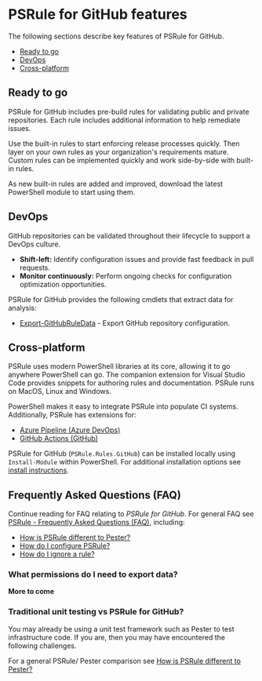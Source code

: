 # PSRule for GitHub features

The following sections describe key features of PSRule for GitHub.

- [Ready to go](#ready-to-go)
- [DevOps](#devops)
- [Cross-platform](#cross-platform)

## Ready to go

PSRule for GitHub includes pre-build rules for validating public and private repositories.
Each rule includes additional information to help remediate issues.

Use the built-in rules to start enforcing release processes quickly.
Then layer on your own rules as your organization's requirements mature.
Custom rules can be implemented quickly and work side-by-side with built-in rules.

As new built-in rules are added and improved, download the latest PowerShell module to start using them.

## DevOps

GitHub repositories can be validated throughout their lifecycle to support a DevOps culture.

- **Shift-left:** Identify configuration issues and provide fast feedback in pull requests.
- **Monitor continuously:** Perform ongoing checks for configuration optimization opportunities.

PSRule for GitHub provides the following cmdlets that extract data for analysis:

- [Export-GitHubRuleData](docs/commands/PSRule.Rules.GitHub/en-US/Export-GitHubRuleData.md) - Export GitHub repository configuration.

## Cross-platform

PSRule uses modern PowerShell libraries at its core, allowing it to go anywhere PowerShell can go.
The companion extension for Visual Studio Code provides snippets for authoring rules and documentation.
PSRule runs on MacOS, Linux and Windows.

PowerShell makes it easy to integrate PSRule into populate CI systems.
Additionally, PSRule has extensions for:

- [Azure Pipeline (Azure DevOps)][extension-pipelines]
- [GitHub Actions (GitHub)][extension-github]

PSRule for GitHub (`PSRule.Rules.GitHub`) can be installed locally using `Install-Module` within PowerShell.
For additional installation options see [install instructions](install-instructions.md).

## Frequently Asked Questions (FAQ)

Continue reading for FAQ relating to _PSRule for GitHub_.
For general FAQ see [PSRule - Frequently Asked Questions (FAQ)][ps-rule-faq], including:

- [How is PSRule different to Pester?][compare-pester]
- [How do I configure PSRule?][ps-rule-configure]
- [How do I ignore a rule?][ignore-rule]

### What permissions do I need to export data?

**More to come**

### Traditional unit testing vs PSRule for GitHub?

You may already be using a unit test framework such as Pester to test infrastructure code.
If you are, then you may have encountered the following challenges.

For a general PSRule/ Pester comparison see [How is PSRule different to Pester?][compare-pester]

[compare-pester]: https://github.com/microsoft/PSRule/blob/main/docs/features.md#how-is-psrule-different-to-pester
[ignore-rule]: https://github.com/microsoft/PSRule/blob/main/docs/features.md#how-do-i-ignore-a-rule
[ps-rule-configure]: https://github.com/microsoft/PSRule/blob/main/docs/features.md#how-do-i-configure-psrule
[ps-rule-faq]: https://github.com/microsoft/PSRule/blob/main/docs/features.md#frequently-asked-questions-faq
[extension-pipelines]: https://marketplace.visualstudio.com/items?itemName=bewhite.ps-rule
[extension-github]: https://github.com/marketplace/actions/psrule
